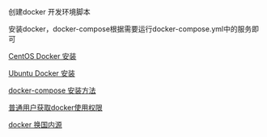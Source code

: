 创建docker 开发环境脚本

安装docker，docker-compose根据需要运行docker-compose.yml中的服务即可


[CentOS Docker 安装](https://www.runoob.com/docker/centos-docker-install.html)

[Ubuntu Docker 安装](https://www.runoob.com/docker/ubuntu-docker-install.html)

[docker-compose 安装方法](https://blog.csdn.net/whatday/article/details/103050054)

[普通用户获取docker使用权限](https://blog.csdn.net/u013948858/article/details/78429954)

[docker 换国内源](https://developer.aliyun.com/article/653081)
